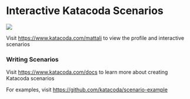 # Interactive Katacoda Scenarios

[![](http://shields.katacoda.com/katacoda/mattali/count.svg)](https://www.katacoda.com/mattali "Get your profile on Katacoda.com")

Visit https://www.katacoda.com/mattali to view the profile and interactive scenarios

### Writing Scenarios
Visit https://www.katacoda.com/docs to learn more about creating Katacoda scenarios

For examples, visit https://github.com/katacoda/scenario-example
